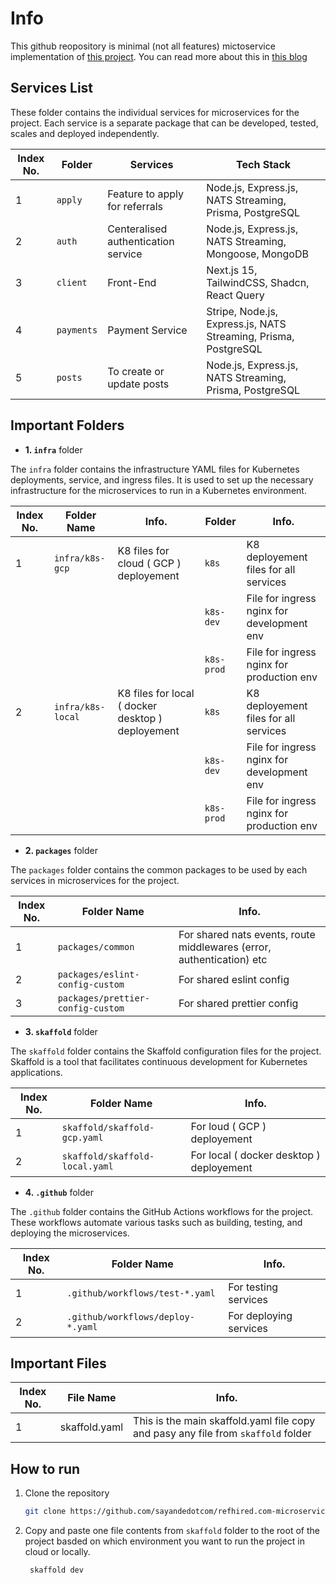 # Info

This github reopository is minimal (not all features) mictoservice implementation of [this project](https://github.com/sayandedotcom/refhired.com).
You can read more about this in [this blog](https://github.com/sayandedotcom/refhired.com)

## Services List

These folder contains the individual services for microservices for the project. Each service is a separate package that can be developed, tested, scales and deployed independently.

| Index No. | Folder     | Services                            | Tech Stack                                                      |
| --------- | ---------- | ----------------------------------- | --------------------------------------------------------------- |
| 1         | `apply`    | Feature to apply for referrals      | Node.js, Express.js, NATS Streaming, Prisma, PostgreSQL         |
| 2         | `auth`     | Centeralised authentication service | Node.js, Express.js, NATS Streaming, Mongoose, MongoDB          |
| 3         | `client`   | Front-End                           | Next.js 15, TailwindCSS, Shadcn, React Query                    |
| 4         | `payments` | Payment Service                     | Stripe, Node.js, Express.js, NATS Streaming, Prisma, PostgreSQL |
| 5         | `posts`    | To create or update posts           | Node.js, Express.js, NATS Streaming, Prisma, PostgreSQL         |

## Important Folders

- **1. `infra`** folder

The `infra` folder contains the infrastructure YAML files for Kubernetes deployments, service, and ingress files. It is used to set up the necessary infrastructure for the microservices to run in a Kubernetes environment.

| Index No. | Folder Name       | Info.                                             | Folder     | Info.                                      |
| --------- | ----------------- | ------------------------------------------------- | ---------- | ------------------------------------------ |
| 1         | `infra/k8s-gcp`   | K8 files for cloud ( GCP ) deployement            | `k8s`      | K8 deployement files for all services      |
|           |                   |                                                   | `k8s-dev`  | File for ingress nginx for development env |
|           |                   |                                                   | `k8s-prod` | File for ingress nginx for production env  |
| 2         | `infra/k8s-local` | K8 files for local ( docker desktop ) deployement | `k8s`      | K8 deployement files for all services      |
|           |                   |                                                   | `k8s-dev`  | File for ingress nginx for development env |
|           |                   |                                                   | `k8s-prod` | File for ingress nginx for production env  |

- **2. `packages`** folder

The `packages` folder contains the common packages to be used by each services in microservices for the project.

| Index No. | Folder Name                       | Info.                                                                 |
| --------- | --------------------------------- | --------------------------------------------------------------------- |
| 1         | `packages/common`                 | For shared nats events, route middlewares (error, authentication) etc |
| 2         | `packages/eslint-config-custom`   | For shared eslint config                                              |
| 3         | `packages/prettier-config-custom` | For shared prettier config                                            |

- **3. `skaffold`** folder

The `skaffold` folder contains the Skaffold configuration files for the project. Skaffold is a tool that facilitates continuous development for Kubernetes applications.

| Index No. | Folder Name                    | Info.                                    |
| --------- | ------------------------------ | ---------------------------------------- |
| 1         | `skaffold/skaffold-gcp.yaml`   | For loud ( GCP ) deployement             |
| 2         | `skaffold/skaffold-local.yaml` | For local ( docker desktop ) deployement |

- **4. `.github`** folder

The `.github` folder contains the GitHub Actions workflows for the project. These workflows automate various tasks such as building, testing, and deploying the microservices.

| Index No. | Folder Name                       | Info.                  |
| --------- | --------------------------------- | ---------------------- |
| 1         | `.github/workflows/test-*.yaml`   | For testing services   |
| 2         | `.github/workflows/deploy-*.yaml` | For deploying services |

## Important Files

| Index No. | File Name     | Info.                                                                             |
| --------- | ------------- | --------------------------------------------------------------------------------- |
| 1         | skaffold.yaml | This is the main skaffold.yaml file copy and pasy any file from `skaffold` folder |

## How to run

1. Clone the repository

   ```bash
   git clone https://github.com/sayandedotcom/refhired.com-microservices
   ```

2. Copy and paste one file contents from `skaffold` folder to the root of the project basded on which environment you want to run the project in cloud or locally.

   ```bash
    skaffold dev
   ```
